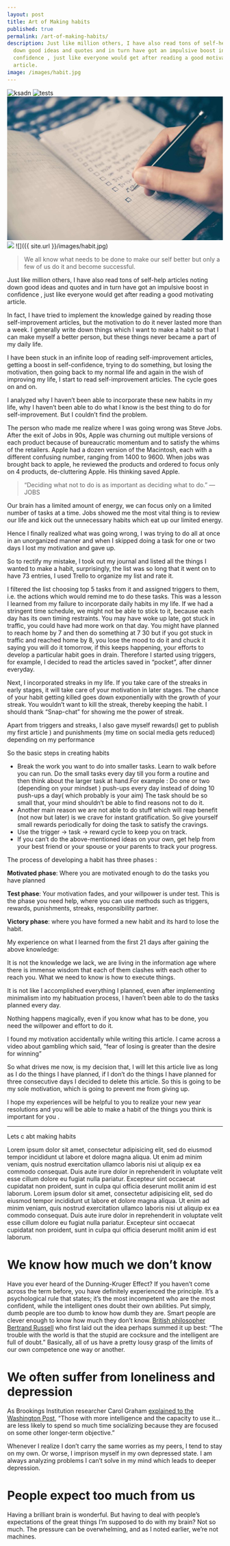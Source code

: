 ```yaml
---
layout: post
title: Art of Making habits
published: true
permalink: /art-of-making-habits/
description: Just like million others, I have also read tons of self-help articles noting
  down good ideas and quotes and in turn have got an impulsive boost in
  confidence , just like everyone would get after reading a good motivating
  article.
image: /images/habit.jpg
---
```

![ksadn]({{site.baseurl}}/_posts/habit(1).jpeg)
![tests]({{site.url}}/images/habit.jpg)
![](images/habit.jpg)
![](posts/habit(1).jpeg)
![]({{ site.url }}/images/habit.jpg)

> We all know what needs to be done to make our self better but only a few of us do it and become successful.

Just like million others, I have also read tons of self-help articles noting down good ideas and quotes and in turn have got an impulsive boost in confidence , just like everyone would get after reading a good motivating article.

In fact, I have tried to implement the knowledge gained by reading those self-improvement articles, but the motivation to do it never lasted more than a week. I generally write down things which I want to make a habit so that I can make myself a better person, but these things never became a part of my daily life.

I have been stuck in an infinite loop of reading self-improvement articles, getting a boost in self-confidence, trying to do something, but losing the motivation, then going back to my normal life and again in the wish of improving my life, I start to read self-improvement articles. The cycle goes on and on.

I analyzed why I haven’t been able to incorporate these new habits in my life, why I haven’t been able to do what I know is the best thing to do for self-improvement. But I couldn’t find the problem.

The person who made me realize where I was going wrong was Steve Jobs. After the exit of Jobs in 90s, Apple was churning out multiple versions of each product because of bureaucratic momentum and to satisfy the whims of the retailers. Apple had a dozen version of the Macintosh, each with a different confusing number, ranging from 1400 to 9600. When jobs was brought back to apple, he reviewed the products and ordered to focus only on 4 products, de-cluttering Apple. His thinking saved Apple.

> “Deciding what not to do is as important as deciding what to do.” — JOBS

Our brain has a limited amount of energy, we can focus only on a limited number of tasks at a time. Jobs showed me the most vital thing is to review our life and kick out the unnecessary habits which eat up our limited energy.

Hence I finally realized what was going wrong, I was trying to do all at once in an unorganized manner and when I skipped doing a task for one or two days I lost my motivation and gave up.

So to rectify my mistake, I took out my journal and listed all the things I wanted to make a habit, surprisingly, the list was so long that it went on to have 73 entries, I used Trello to organize my list and rate it.

I filtered the list choosing top 5 tasks from it and assigned triggers to them, i.e. the actions which would remind me to do these tasks. This was a lesson I learned from my failure to incorporate daily habits in my life. If we had a stringent time schedule, we might not be able to stick to it, because each day has its own timing restraints. You may have woke up late, got stuck in traffic, you could have had more work on that day. You might have planned to reach home by 7 and then do something at 7 30 but if you got stuck in traffic and reached home by 8, you lose the mood to do it and chuck it saying you will do it tomorrow, if this keeps happening, your efforts to develop a particular habit goes in drain. Therefore I started using triggers, for example, I decided to read the articles saved in “pocket”, after dinner everyday.

Next, I incorporated streaks in my life. If you take care of the streaks in early stages, it will take care of your motivation in later stages. The chance of your habit getting killed goes down exponentially with the growth of your streak. You wouldn’t want to kill the streak, thereby keeping the habit. I should thank “Snap-chat” for showing me the power of streak.

Apart from triggers and streaks, I also gave myself rewards(I get to publish my first article ) and punishments (my time on social media gets reduced) depending on my performance

So the basic steps in creating habits

*   Break the work you want to do into smaller tasks. Learn to walk before you can run. Do the small tasks every day till you form a routine and then think about the larger task at hand.For example : Do one or two (depending on your mindset ) push-ups every day instead of doing 10 push-ups a day( which probably is your aim) The task should be so small that, your mind shouldn’t be able to find reasons not to do it.
*   Another main reason we are not able to do stuff which will reap benefit (not now but later) is we crave for instant gratification. So give yourself small rewards periodically for doing the task to satisfy the cravings.
*   Use the trigger → task → reward cycle to keep you on track.
*   If you can’t do the above-mentioned ideas on your own, get help from your best friend or your spouse or your parents to track your progress.

The process of developing a habit has three phases :

**Motivated phase**: Where you are motivated enough to do the tasks you have planned

**Test phase**: Your motivation fades, and your willpower is under test. This is the phase you need help, where you can use methods such as triggers, rewards, punishments, streaks, responsibility partner.

**Victory phase**: where you have formed a new habit and its hard to lose the habit.

My experience on what I learned from the first 21 days after gaining the above knowledge:

It is not the knowledge we lack, we are living in the information age where there is immense wisdom that each of them clashes with each other to reach you. What we need to know is how to execute things.

It is not like I accomplished everything I planned, even after implementing minimalism into my habituation process, I haven’t been able to do the tasks planned every day.

Nothing happens magically, even if you know what has to be done, you need the willpower and effort to do it.

I found my motivation accidentally while writing this article. I came across a video about gambling which said, “fear of losing is greater than the desire for winning”

So what drives me now, is my decision that, I will let this article live as long as I do the things I have planned, if I don’t do the things I have planned for three consecutive days I decided to delete this article. So this is going to be my sole motivation, which is going to prevent me from giving up.

I hope my experiences will be helpful to you to realize your new year resolutions and you will be able to make a habit of the things you think is important for you .

------------------------------------

Lets c abt making habits

Lorem ipsum dolor sit amet, consectetur adipisicing elit, sed do eiusmod
tempor incididunt ut labore et dolore magna aliqua. Ut enim ad minim veniam,
quis nostrud exercitation ullamco laboris nisi ut aliquip ex ea commodo
consequat. Duis aute irure dolor in reprehenderit in voluptate velit esse
cillum dolore eu fugiat nulla pariatur. Excepteur sint occaecat cupidatat non
proident, sunt in culpa qui officia deserunt mollit anim id est laborum.
Lorem ipsum dolor sit amet, consectetur adipisicing elit, sed do eiusmod
tempor incididunt ut labore et dolore magna aliqua. Ut enim ad minim veniam,
quis nostrud exercitation ullamco laboris nisi ut aliquip ex ea commodo
consequat. Duis aute irure dolor in reprehenderit in voluptate velit esse
cillum dolore eu fugiat nulla pariatur. Excepteur sint occaecat cupidatat non
proident, sunt in culpa qui officia deserunt mollit anim id est laborum.

# We know how much we don’t know

Have you ever heard of the Dunning-Kruger Effect? If you haven’t come across the term before, you have definitely experienced the principle. It’s a psychological rule that states; it’s the most incompetent who are the most confident, while the intelligent ones doubt their own abilities. Put simply, dumb people are too dumb to know how dumb they are. Smart people are clever enough to know how much they don’t know. [British philosopher Bertrand Russell](https://en.m.wikipedia.org/wiki/Bertrand_Russell) who first laid out the idea perhaps summed it up best: “The trouble with the world is that the stupid are cocksure and the intelligent are full of doubt.” Basically, all of us have a pretty lousy grasp of the limits of our own competence one way or another.

# We often suffer from loneliness and depression
As Brookings Institution researcher Carol Graham [explained to the Washington Post](https://www.washingtonpost.com/news/wonk/wp/2016/03/18/why-smart-people-are-better-off-with-fewer-friends/?utm_term=.120dd32c018e), “Those with more intelligence and the capacity to use it… are less likely to spend so much time socializing because they are focused on some other longer-term objective.”

Whenever I realize I don’t carry the same worries as my peers, I tend to stay on my own. Or worse, I imprison myself in my own depressed state. I am always analyzing problems I can’t solve in my mind which leads to deeper depression.

# People expect too much from us

Having a brilliant brain is wonderful. But having to deal with people’s expectations of the great things I’m supposed to do with my brain? Not so much. The pressure can be overwhelming, and as I noted earlier, we’re not machines.

